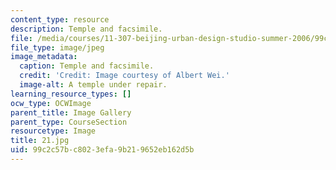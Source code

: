 ```yaml
---
content_type: resource
description: Temple and facsimile.
file: /media/courses/11-307-beijing-urban-design-studio-summer-2006/99c2c57bc8023efa9b219652eb162d5b_21.jpg
file_type: image/jpeg
image_metadata:
  caption: Temple and facsimile.
  credit: 'Credit: Image courtesy of Albert Wei.'
  image-alt: A temple under repair.
learning_resource_types: []
ocw_type: OCWImage
parent_title: Image Gallery
parent_type: CourseSection
resourcetype: Image
title: 21.jpg
uid: 99c2c57b-c802-3efa-9b21-9652eb162d5b
---
```


